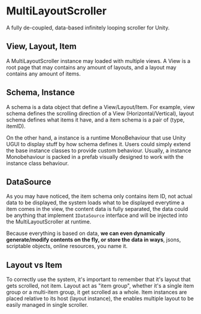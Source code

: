 # MultiLayoutScroller
A fully de-coupled, data-based infinitely looping scroller for Unity.

## View, Layout, Item
A MultiLayoutScroller instance may loaded with multiple views. A View is a root page that may contains any amount of layouts, and a layout may contains any amount of items.

## Schema, Instance
A schema is a data object that define a View/Layout/Item. For example, view schema defines the scrolling direction of a View (Horizontal/Vertical), layout schema defines what items it have, and a item schema is a pair of (type, itemID).

On the other hand, a instance is a runtime MonoBehaviour that use Unity UGUI to display stuff by how schema defines it. Users could simply extend the base instance classes to provide custom behaviour. Usually, a instance Monobehaviour is packed in a prefab visually designed to work with the instance class behaviour. 

## DataSource
As you may have noticed, the item schema only contains item ID, not actual data to be displayed, the system loads what to be displayed everytime a item comes in the view, the content data is fully separated, the data could be anything that implement `IDataSource` interface and will be injected into the MultiLayoutScroller at runtime.

Because everything is based on data, **we can even dynamically generate/modify contents on the fly, or store the data in ways**, jsons, scriptable objects, online resources, you name it.

## Layout vs Item
To correctly use the system, it's important to remember that it's layout that gets scrolled, not item. Layout act as "item group", whether it's a single item group or a multi-item group, it get scrolled as a whole. Item instances are placed relative to its host (layout instance), the enables multiple layout to be easily managed in single scroller.
